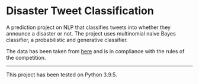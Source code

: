 # Disaster Tweet Classification
A prediction project on NLP that classifies tweets into whether they announce a disaster or not.
The project uses multinomial naive Bayes classifier, a probabilistic and generative classifier.

The data has been taken from [here](https://www.kaggle.com/c/nlp-getting-started/data) and is in compliance with the rules of the competition.

------

This project has been tested on Python 3.9.5.
